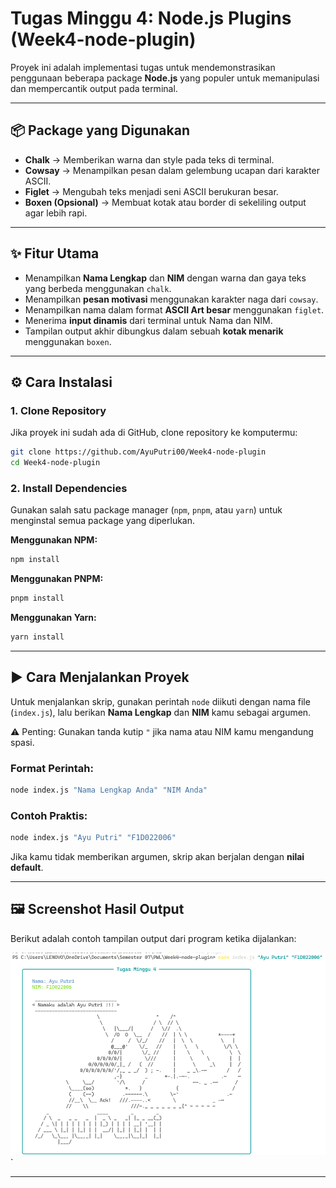 # Tugas Minggu 4: Node.js Plugins (Week4-node-plugin)

Proyek ini adalah implementasi tugas untuk mendemonstrasikan penggunaan beberapa package **Node.js** yang populer untuk memanipulasi dan mempercantik output pada terminal.

---

## 📦 Package yang Digunakan
- **Chalk** → Memberikan warna dan style pada teks di terminal.  
- **Cowsay** → Menampilkan pesan dalam gelembung ucapan dari karakter ASCII.  
- **Figlet** → Mengubah teks menjadi seni ASCII berukuran besar.  
- **Boxen (Opsional)** → Membuat kotak atau border di sekeliling output agar lebih rapi.  

---

## ✨ Fitur Utama
- Menampilkan **Nama Lengkap** dan **NIM** dengan warna dan gaya teks yang berbeda menggunakan `chalk`.  
- Menampilkan **pesan motivasi** menggunakan karakter naga dari `cowsay`.  
- Menampilkan nama dalam format **ASCII Art besar** menggunakan `figlet`.  
- Menerima **input dinamis** dari terminal untuk Nama dan NIM.  
- Tampilan output akhir dibungkus dalam sebuah **kotak menarik** menggunakan `boxen`.  

---

## ⚙️ Cara Instalasi

### 1. Clone Repository
Jika proyek ini sudah ada di GitHub, clone repository ke komputermu:

```bash
git clone https://github.com/AyuPutri00/Week4-node-plugin
cd Week4-node-plugin
````

### 2. Install Dependencies

Gunakan salah satu package manager (`npm`, `pnpm`, atau `yarn`) untuk menginstal semua package yang diperlukan.

**Menggunakan NPM:**

```bash
npm install
```

**Menggunakan PNPM:**

```bash
pnpm install
```

**Menggunakan Yarn:**

```bash
yarn install
```

---

## ▶️ Cara Menjalankan Proyek

Untuk menjalankan skrip, gunakan perintah `node` diikuti dengan nama file (`index.js`), lalu berikan **Nama Lengkap** dan **NIM** kamu sebagai argumen.

⚠️ Penting: Gunakan tanda kutip `"` jika nama atau NIM kamu mengandung spasi.

### Format Perintah:

```bash
node index.js "Nama Lengkap Anda" "NIM Anda"
```

### Contoh Praktis:

```bash
node index.js "Ayu Putri" "F1D022006"
```

Jika kamu tidak memberikan argumen, skrip akan berjalan dengan **nilai default**.

---

## 🖼️ Screenshot Hasil Output

Berikut adalah contoh tampilan output dari program ketika dijalankan:

![Screenshot Output](Screenshot.png)`

---

